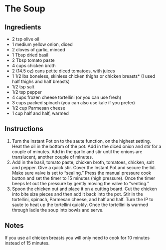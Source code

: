 # The Soup

## Ingredients
- 2 tsp olive oil
- 1 medium yellow onion, diced
- 2 cloves of garlic, minced
- 1 Tbsp dried basil
- 2 Tbsp tomato paste
- 4 cups chicken broth
- 2 (14.5 oz) cans petite diced tomatoes, with juices
- 1 1/2 lbs boneless, skinless chicken thighs or chicken breasts* (I used half thighs and half breasts)
- 1/2 tsp salt
- 1/2 tsp pepper
- 4 cups frozen cheese tortellini (or you can use fresh)
- 3 cups packed spinach (you can also use kale if you prefer)
- 1/2 cup Parmesan cheese
- 1 cup half and half, warmed

## Instructions
1. Turn the Instant Pot on to the saute function, on the highest setting. Heat the oil in the bottom of the pot. Add in the diced onion and stir for a couple of minutes. Add in the garlic and stir until the onions are translucent, another couple of minutes.
2. Add in the basil, tomato paste, chicken broth, tomatoes, chicken, salt and pepper. Give a quick stir. Cover the Instant Pot and secure the lid. Make sure valve is set to “sealing.” Press the manual pressure cook button and set the timer to 15 minutes (high pressure). Once the timer beeps let out the pressure by gently moving the valve to “venting.”
3. Spoon the chicken out and place it on a cutting board. Cut the chicken into bite size pieces and then add it back into the pot. Stir in the tortellini, spinach, Parmesan cheese, and half and half. Turn the IP to saute to heat up the tortellini quickly. Once the tortellini is warmed through ladle the soup into bowls and serve.

## Notes
If you use all chicken breasts you will only need to cook for 10 minutes instead of 15 minutes.